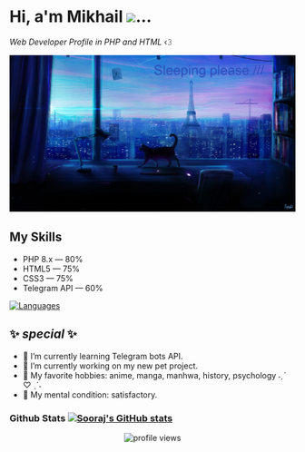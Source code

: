 # Hi, a'm Mikhail <img src="https://media.giphy.com/media/hvRJCLFzcasrR4ia7z/giphy.gif" style="width: 35px;">...
*Web Developer Profile in PHP and HTML* ‹𝟹

![Me](https://github.com/htmllove/htmllove/blob/master/Github_Readme2.jpg)

## My Skills

- PHP 8.x — 80%
- HTML5 — 75%
- CSS3 — 75%
- Telegram API — 60%

[![Languages](https://skillicons.dev/icons?i=js,html,css,php,nodejs)](https://skillicons.dev)

## ✨ _special_ ✨

- 🌱 I’m currently learning Telegram bots API.
- 🔭 I’m currently working on my new pet project.
- 💖 My favorite hobbies: anime, manga, manhwa, history, psychology ˗ˏˋ ♡ ˎˊ˗
- 💊 My mental condition: satisfactory.

### Github Stats [![Sooraj's GitHub stats](https://github-readme-stats.vercel.app/api?username=htmllove&show_icons=true&theme=dark#gh-dark-mode-only)](https://github.com/htmllove/github-readme-stats)

<p align="center">
  <img src="https://komarev.com/ghpvc/?username=htmllove&style=flat-square" alt="profile views"/>
</p>

<!--
TODO: Add a description about yourself for potential employers.
-->
